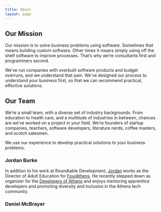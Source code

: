 ```yaml
---
title: About
layout: page
---
```


## Our Mission

Our mission is to solve business problems using software.  Sometimes that means building custom software.  Other times it means simply using off the shelf software to improve processes.  That’s why we’re consultants first and programmers second.  

We’ve run companies with overbuilt software products and budget overruns, and we understand that pain.  We’ve designed our process to understand your business first, so that we can recommend practical, effective solutions.  

## Our Team

We’re a small team, with a diverse set of industry backgrounds.  From education to health care, and a multitude of industries in between, chances are we’ve worked on a project in your field. We’re founders of startup companies, teachers, software developers, literature nerds, coffee masters, and scotch salesmen. 

We use our experience to develop practical solutions to your business problems.


### Jordan Burke

In addition to his work at Roundtable Development, [Jordan](http://twitter.com/pendragondev) works as the Director of Adult Education for [FourAthens](http://fourathens.com). He recently stepped down as organizer for the [Developers of Athens](http://developersofathens.com) and enjoys mentoring apprentice developers and promoting diversity and inclusion in the Athens tech community. 

### Daniel McBrayer